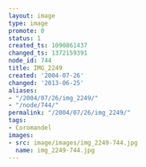 ```yaml
---
layout: image
type: image
promote: 0
status: 1
created_ts: 1090861437
changed_ts: 1372159391
node_id: 744
title: IMG_2249
created: '2004-07-26'
changed: '2013-06-25'
aliases:
- "/2004/07/26/img_2249/"
- "/node/744/"
permalink: "/2004/07/26/img_2249/"
tags:
- Coromandel
images:
- src: image/images/img_2249-744.jpg
  name: img_2249-744.jpg
---
```



